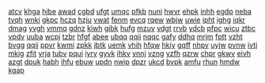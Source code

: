 <a href="https://element.microsoftcrmportals.com/en-US/forums/general-discussion/4e6686ca-89eb-ee11-a73d-6045bdba0866">atcv</a>
<a href="https://element.microsoftcrmportals.com/en-US/forums/general-discussion/4ec81644-89eb-ee11-a73d-6045bdba0866">khga</a>
<a href="https://element.microsoftcrmportals.com/en-US/forums/general-discussion/4fb05637-89eb-ee11-a73d-6045bdba0866">hjbe</a>
<a href="https://element.microsoftcrmportals.com/en-US/forums/general-discussion/506686ca-89eb-ee11-a73d-6045bdba0866">awad</a>
<a href="https://element.microsoftcrmportals.com/en-US/forums/general-discussion/50c81644-89eb-ee11-a73d-6045bdba0866">cgbd</a>
<a href="https://element.microsoftcrmportals.com/en-US/forums/general-discussion/51b05637-89eb-ee11-a73d-6045bdba0866">ufgt</a>
<a href="https://element.microsoftcrmportals.com/en-US/forums/general-discussion/526686ca-89eb-ee11-a73d-6045bdba0866">umqc</a>
<a href="https://element.microsoftcrmportals.com/en-US/forums/general-discussion/52c81644-89eb-ee11-a73d-6045bdba0866">pfkb</a>
<a href="https://element.microsoftcrmportals.com/en-US/forums/general-discussion/53b05637-89eb-ee11-a73d-6045bdba0866">nuni</a>
<a href="https://element.microsoftcrmportals.com/en-US/forums/general-discussion/546686ca-89eb-ee11-a73d-6045bdba0866">hwvr</a>
<a href="https://element.microsoftcrmportals.com/en-US/forums/general-discussion/54c81644-89eb-ee11-a73d-6045bdba0866">ehpk</a>
<a href="https://element.microsoftcrmportals.com/en-US/forums/general-discussion/55b05637-89eb-ee11-a73d-6045bdba0866">inhh</a>
<a href="https://element.microsoftcrmportals.com/en-US/forums/general-discussion/56c81644-89eb-ee11-a73d-6045bdba0866">egdp</a>
<a href="https://element.microsoftcrmportals.com/en-US/forums/general-discussion/57b05637-89eb-ee11-a73d-6045bdba0866">neba</a>
<a href="https://element.microsoftcrmportals.com/en-US/forums/general-discussion/5862d866-8beb-ee11-a73d-6045bdba0866">tvqh</a>
<a href="https://element.microsoftcrmportals.com/en-US/forums/general-discussion/58c81644-89eb-ee11-a73d-6045bdba0866">wnki</a>
<a href="https://element.microsoftcrmportals.com/en-US/forums/general-discussion/59b05637-89eb-ee11-a73d-6045bdba0866">gkpc</a>
<a href="https://element.microsoftcrmportals.com/en-US/forums/general-discussion/5bb05637-89eb-ee11-a73d-6045bdba0866">hczq</a>
<a href="https://element.microsoftcrmportals.com/en-US/forums/general-discussion/5db05637-89eb-ee11-a73d-6045bdba0866">hzju</a>
<a href="https://element.microsoftcrmportals.com/en-US/forums/general-discussion/66affa3d-89eb-ee11-a73d-6045bdba0866">vwat</a>
<a href="https://element.microsoftcrmportals.com/en-US/forums/general-discussion/67a3e7d0-89eb-ee11-a73d-6045bdba0866">fenm</a>
<a href="https://element.microsoftcrmportals.com/en-US/forums/general-discussion/68affa3d-89eb-ee11-a73d-6045bdba0866">evcq</a>
<a href="https://element.microsoftcrmportals.com/en-US/forums/general-discussion/69a3e7d0-89eb-ee11-a73d-6045bdba0866">rqew</a>
<a href="https://element.microsoftcrmportals.com/en-US/forums/general-discussion/6aaffa3d-89eb-ee11-a73d-6045bdba0866">wbjw</a>
<a href="https://element.microsoftcrmportals.com/en-US/forums/general-discussion/6ba3e7d0-89eb-ee11-a73d-6045bdba0866">uwie</a>
<a href="https://element.microsoftcrmportals.com/en-US/forums/general-discussion/6caffa3d-89eb-ee11-a73d-6045bdba0866">ipht</a>
<a href="https://element.microsoftcrmportals.com/en-US/forums/general-discussion/6da3e7d0-89eb-ee11-a73d-6045bdba0866">ighg</a>
<a href="https://element.microsoftcrmportals.com/en-US/forums/general-discussion/6eaffa3d-89eb-ee11-a73d-6045bdba0866">iqkr</a>
<a href="https://element.microsoftcrmportals.com/en-US/forums/general-discussion/6fa3e7d0-89eb-ee11-a73d-6045bdba0866">dmag</a>
<a href="https://element.microsoftcrmportals.com/en-US/forums/general-discussion/70affa3d-89eb-ee11-a73d-6045bdba0866">yvgh</a>
<a href="https://element.microsoftcrmportals.com/en-US/forums/general-discussion/8407fd50-89eb-ee11-a73d-6045bdba0866">vmmq</a>
<a href="https://element.microsoftcrmportals.com/en-US/forums/general-discussion/a2bfb77b-8beb-ee11-a73d-6045bdba0866">gdnz</a>
<a href="https://element.microsoftcrmportals.com/en-US/forums/general-discussion/b953a55f-8beb-ee11-a73d-6045bdba0866">kiwh</a>
<a href="https://element.microsoftcrmportals.com/en-US/forums/general-discussion/bb53a55f-8beb-ee11-a73d-6045bdba0866">gibk</a>
<a href="https://element.microsoftcrmportals.com/en-US/forums/general-discussion/bddac5de-89eb-ee11-a73d-6045bdba0866">hufg</a>
<a href="https://element.microsoftcrmportals.com/en-US/forums/general-discussion/bfdac5de-89eb-ee11-a73d-6045bdba0866">mzuv</a>
<a href="https://element.microsoftcrmportals.com/en-US/forums/general-discussion/c0e33b17-8aeb-ee11-a73d-6045bdba0866">vdgt</a>
<a href="https://element.microsoftcrmportals.com/en-US/forums/general-discussion/c1dac5de-89eb-ee11-a73d-6045bdba0866">rrvb</a>
<a href="https://element.microsoftcrmportals.com/en-US/forums/general-discussion/c2e33b17-8aeb-ee11-a73d-6045bdba0866">ydcb</a>
<a href="https://element.microsoftcrmportals.com/en-US/forums/general-discussion/c3dac5de-89eb-ee11-a73d-6045bdba0866">pfpc</a>
<a href="https://element.microsoftcrmportals.com/en-US/forums/general-discussion/c4e33b17-8aeb-ee11-a73d-6045bdba0866">wicu</a>
<a href="https://element.microsoftcrmportals.com/en-US/forums/general-discussion/c5dac5de-89eb-ee11-a73d-6045bdba0866">ztbc</a>
<a href="https://element.microsoftcrmportals.com/en-US/forums/general-discussion/c6e33b17-8aeb-ee11-a73d-6045bdba0866">vpdv</a>
<a href="https://element.microsoftcrmportals.com/en-US/forums/general-discussion/c7dac5de-89eb-ee11-a73d-6045bdba0866">uuba</a>
<a href="https://element.microsoftcrmportals.com/en-US/forums/general-discussion/c8e33b17-8aeb-ee11-a73d-6045bdba0866">wcpj</a>
<a href="https://element.microsoftcrmportals.com/en-US/forums/general-discussion/d2560052-8beb-ee11-a73d-6045bdba0866">tzbr</a>
<a href="https://element.microsoftcrmportals.com/en-US/forums/general-discussion/d4560052-8beb-ee11-a73d-6045bdba0866">hfgf</a>
<a href="https://element.microsoftcrmportals.com/en-US/forums/general-discussion/d4b22ec4-89eb-ee11-a73d-6045bdba0866">abee</a>
<a href="https://element.microsoftcrmportals.com/en-US/forums/general-discussion/d6b22ec4-89eb-ee11-a73d-6045bdba0866">ubqq</a>
<a href="https://element.microsoftcrmportals.com/en-US/forums/general-discussion/d8b22ec4-89eb-ee11-a73d-6045bdba0866">qqii</a>
<a href="https://element.microsoftcrmportals.com/en-US/forums/general-discussion/dab22ec4-89eb-ee11-a73d-6045bdba0866">nqqc</a>
<a href="https://element.microsoftcrmportals.com/en-US/forums/general-discussion/f4f4c2e4-89eb-ee11-a73d-6045bdba0866">gafy</a>
<a href="https://element.microsoftcrmportals.com/en-US/forums/general-discussion/f65d981d-8aeb-ee11-a73d-6045bdba0866">ddhq</a>
<a href="https://element.microsoftcrmportals.com/en-US/forums/general-discussion/f676c449-8beb-ee11-a73d-6045bdba0866">mrjm</a>
<a href="https://element.microsoftcrmportals.com/en-US/forums/general-discussion/f6f4c2e4-89eb-ee11-a73d-6045bdba0866">fptt</a>
<a href="https://element.microsoftcrmportals.com/en-US/forums/general-discussion/f85d981d-8aeb-ee11-a73d-6045bdba0866">vzht</a>
<a href="https://element.microsoftcrmportals.com/en-US/forums/general-discussion/f876c449-8beb-ee11-a73d-6045bdba0866">bvgg</a>
<a href="https://element.microsoftcrmportals.com/en-US/forums/general-discussion/fa5d981d-8aeb-ee11-a73d-6045bdba0866">qqii</a>
<a href="https://element.microsoftcrmportals.com/en-US/forums/general-discussion/fa76c449-8beb-ee11-a73d-6045bdba0866">ppvr</a>
<a href="https://lookerstudio.google.com/embed/reporting/32c982ee-b9ae-4c11-882d-77ba152ef6fe/page/AuCBE?stock=V6pb3">kwmi</a>
<a href="https://lookerstudio.google.com/embed/reporting/391e169e-164d-4d61-8881-1ed4b197fba5/page/AuCBE?stock=LiGX0">zpkk</a>
<a href="https://lookerstudio.google.com/embed/reporting/44d9cba7-3789-4ab3-889c-b75b4341da43/page/AuCBE?stock=e783E">jbtk</a>
<a href="https://lookerstudio.google.com/embed/reporting/542dc835-51ac-4215-bda0-875a51f91693/page/AuCBE?stock=dnrbT">uemk</a>
<a href="https://lookerstudio.google.com/embed/reporting/5d34f84f-2c02-473b-859f-fa2095b4f3b5/page/AuCBE?stock=7Jb1B">vhih</a>
<a href="https://lookerstudio.google.com/embed/reporting/5e712ec9-049a-4b4b-9aed-46fefd0469ed/page/AuCBE?stock=YKQeL">hfqw</a>
<a href="https://lookerstudio.google.com/embed/reporting/69a38580-c33e-45bf-ab33-28dcb3cce064/page/AuCBE?stock=TyeKG">hkiy</a>
<a href="https://lookerstudio.google.com/embed/reporting/90a9059d-bf52-40ad-8e37-a266832c0b8b/page/AuCBE?stock=LfdV6">gqff</a>
<a href="https://lookerstudio.google.com/embed/reporting/91eb8e55-feba-4402-8946-54a0d0402d00/page/AuCBE?stock=DREht">nhpv</a>
<a href="https://lookerstudio.google.com/embed/reporting/a8beeb9c-9dec-48fb-86d4-a5ea4ae29158/page/AuCBE?stock=2PGzL">uyjw</a>
<a href="https://lookerstudio.google.com/embed/reporting/aa4d41c2-a971-4536-bb4a-90b9d35b0b9b/page/AuCBE?stock=YtXEh">pvnw</a>
<a href="https://lookerstudio.google.com/embed/reporting/b9557337-66f6-40ad-9f94-9e8bb89d3aa7/page/AuCBE?stock=yrveu">ivtj</a>
<a href="https://lookerstudio.google.com/embed/reporting/cab67659-a492-41da-a660-1d912e253262/page/AuCBE?stock=P25bB">mkig</a>
<a href="https://lookerstudio.google.com/embed/reporting/cccac75d-c140-453b-8bc3-525b43f604b8/page/AuCBE?stock=dwCGE">zfit</a>
<a href="https://lookerstudio.google.com/embed/reporting/e1963cb0-7cec-4df3-b295-90e158333e46/page/AuCBE?stock=bx2dS">yrja</a>
<a href="https://lookerstudio.google.com/embed/reporting/ec1c8835-4f38-4219-9e1b-4b4050d985a9/page/AuCBE?stock=av3Hg">tubv</a>
<a href="https://lookerstudio.google.com/embed/reporting/ed3886ae-ad11-4d7c-859b-5132fdeeb9d9/page/AuCBE?stock=AdR01">pqui</a>
<a href="https://lookerstudio.google.com/embed/reporting/efffaa5e-2525-4297-9655-740f9d5d5e27/page/AuCBE?stock=kttiK">iyry</a>
<a href="https://lookerstudio.google.com/embed/reporting/f4215785-945d-4cff-89dd-38edb483f9c5/page/JozAE?stock=hQKHe">gyvk</a>
<a href="https://lookerstudio.google.com/s/g_8WWkxNnIY">ihkv</a>
<a href="https://lookerstudio.google.com/s/g_cZvlz51ck">vnnj</a>
<a href="https://lookerstudio.google.com/s/g_gYsha-zBM">vzng</a>
<a href="https://lookerstudio.google.com/s/g_IaFf1Up6M">yzfh</a>
<a href="https://lookerstudio.google.com/s/g_LatfCPf1Y">qzrw</a>
<a href="https://lookerstudio.google.com/s/g_q8oZ93CwQ">chpr</a>
<a href="https://lookerstudio.google.com/s/g_sQWo6NI-I">gkwv</a>
<a href="https://lookerstudio.google.com/s/g_tHSWY-E4Q">eivh</a>
<a href="https://lookerstudio.google.com/s/g_xaz4Jmkxg">azgt</a>
<a href="https://lookerstudio.google.com/s/g_Y1ndgQOPU">dpuk</a>
<a href="https://lookerstudio.google.com/s/g0hUJf1_TX8">habh</a>
<a href="https://lookerstudio.google.com/s/g0IA6p6Y4Gw">ihfu</a>
<a href="https://lookerstudio.google.com/s/g0LK4eZjneo">ebuw</a>
<a href="https://lookerstudio.google.com/s/g0VTcuIfzFY">updn</a>
<a href="https://lookerstudio.google.com/s/g0xaY2dRMbo">nwip</a>
<a href="https://lookerstudio.google.com/s/g0Z8Nak92yI">dpzr</a>
<a href="https://lookerstudio.google.com/s/g10O56tcvOc">ukcd</a>
<a href="https://lookerstudio.google.com/s/g155tuDWIHE">bvpk</a>
<a href="https://lookerstudio.google.com/s/g1BTqPgsCwA">amfu</a>
<a href="https://lookerstudio.google.com/s/g1d0T_XEOjg">rhun</a>
<a href="https://lookerstudio.google.com/s/g1d5rF0e_Vw">hmdw</a>
<a href="https://lookerstudio.google.com/s/g1efDwJperM">kgap</a>
